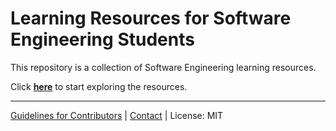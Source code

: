 # Learning Resources for Software Engineering Students

This repository is a collection of Software Engineering learning resources.

Click **[here](contents/README.md)** to start exploring the resources.

---

[Guidelines for Contributors](GuidelinesForContributors.md) | [Contact](Contact.md) | License: MIT
